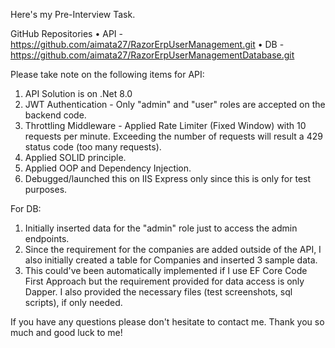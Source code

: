 Here's my Pre-Interview Task.

GitHub Repositories
•	API - https://github.com/aimata27/RazorErpUserManagement.git
•	DB - https://github.com/aimata27/RazorErpUserManagementDatabase.git

Please take note on the following items for API:
1.	API Solution is on .Net 8.0
2.	JWT Authentication - Only "admin" and "user" roles are accepted on the backend code.
3.	Throttling Middleware - Applied Rate Limiter (Fixed Window) with 10 requests per minute. Exceeding the number of requests will result a 429 status code (too many requests).
4.	Applied SOLID principle.
5.	Applied OOP and Dependency Injection.
6.	Debugged/launched this on IIS Express only since this is only for test purposes.

For DB:
1.	Initially inserted data for the "admin" role just to access the admin endpoints. 
2.	Since the requirement for the companies are added outside of the API, I also initially created a table for Companies and inserted 3 sample data. 
3.	This could've been automatically implemented if I use EF Core Code First Approach but the requirement provided for data access is only Dapper. 
I also provided the necessary files (test screenshots, sql scripts), if only needed.

If you have any questions please don't hesitate to contact me. Thank you so much and good luck to me! 
